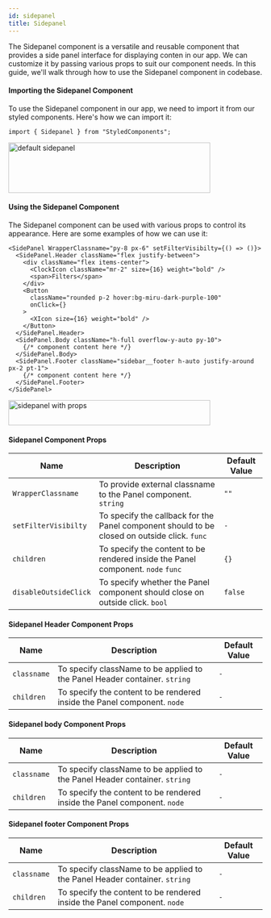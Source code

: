 ```yaml
---
id: sidepanel
title: Sidepanel
---
```


The Sidepanel component is a versatile and reusable component that provides a
side panel interface for displaying conten in our app. We can customize it by
passing various props to suit our component needs. In this guide, we'll walk
through how to use the Sidepanel component in codebase.

#### Importing the Sidepanel Component

To use the Sidepanel component in our app, we need to import it from our styled
components. Here's how we can import it:

```
import { Sidepanel } from "StyledComponents";
```

<img src="/img/sidepanel/default.png" alt="default sidepanel" width="400" height="100" />

<br/>

#### Using the Sidepanel Component

The Sidepanel component can be used with various props to control its
appearance. Here are some examples of how we can use it:

```
<SidePanel WrapperClassname="py-8 px-6" setFilterVisibilty={() => ()}>
  <SidePanel.Header className="flex justify-between">
    <div className="flex items-center">
      <ClockIcon className="mr-2" size={16} weight="bold" />
      <span>Filters</span>
    </div>
    <Button
      className="rounded p-2 hover:bg-miru-dark-purple-100"
      onClick={}
    >
      <XIcon size={16} weight="bold" />
    </Button>
  </SidePanel.Header>
  <SidePanel.Body className="h-full overflow-y-auto py-10">
    {/* component content here */}
  </SidePanel.Body>
  <SidePanel.Footer className="sidebar__footer h-auto justify-around px-2 pt-1">
    {/* component content here */}
  </SidePanel.Footer>
</SidePanel>
```

<img src="/img/sidepanel/with-props.png" alt="sidepanel with props" width="400" height="50" />

#### Sidepanel Component Props

| Name                  | Description                                                                                  | Default Value |
| --------------------- | -------------------------------------------------------------------------------------------- | ------------- |
| `WrapperClassname`    | To provide external classname to the Panel component. `string`                               | `""`          |
| `setFilterVisibilty`  | To specify the callback for the Panel component should to be closed on outside click. `func` | `-`           |
| `children`            | To specify the content to be rendered inside the Panel component. `node` `func`              | `{}`          |
| `disableOutsideClick` | To specify whether the Panel component should close on outside click. `bool`                 | `false`       |

#### Sidepanel Header Component Props

| Name        | Description                                                                | Default Value |
| ----------- | -------------------------------------------------------------------------- | ------------- |
| `classname` | To specify className to be applied to the Panel Header container. `string` | `-`           |
| `children`  | To specify the content to be rendered inside the Panel component. `node`   | `-`           |

#### Sidepanel body Component Props

| Name        | Description                                                                | Default Value |
| ----------- | -------------------------------------------------------------------------- | ------------- |
| `classname` | To specify className to be applied to the Panel Header container. `string` | `-`           |
| `children`  | To specify the content to be rendered inside the Panel component. `node`   | `-`           |

#### Sidepanel footer Component Props

| Name        | Description                                                                | Default Value |
| ----------- | -------------------------------------------------------------------------- | ------------- |
| `classname` | To specify className to be applied to the Panel Header container. `string` | `-`           |
| `children`  | To specify the content to be rendered inside the Panel component. `node`   | `-`           |
